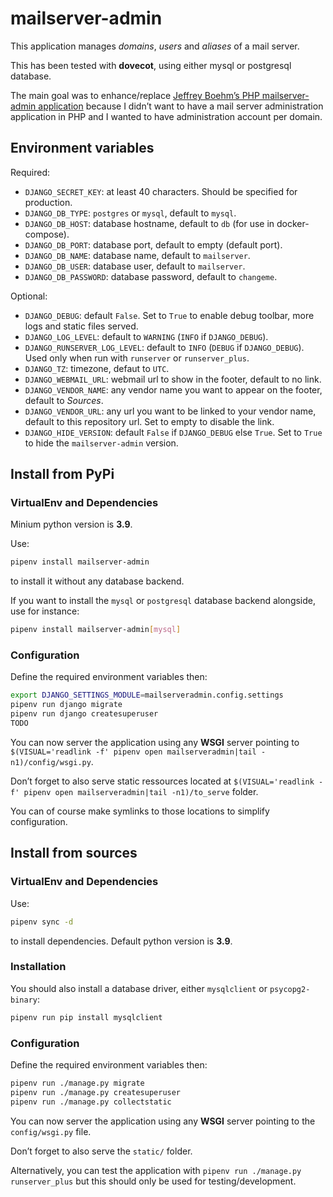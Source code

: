 mailserver-admin
================

This application manages *domains*, *users* and *aliases* of a mail server.

This has been tested with **dovecot**, using either mysql or postgresql database.

The main goal was to enhance/replace [Jeffrey Boehm’s PHP mailserver-admin application](https://github.com/jeboehm/mailserver-admin) because I didn’t want to have a mail server administration application in PHP and I wanted to have administration account per domain.

Environment variables
---------------------

Required:

- `DJANGO_SECRET_KEY`: at least 40 characters. Should be specified for production.
- `DJANGO_DB_TYPE`: `postgres` or `mysql`, default to `mysql`.
- `DJANGO_DB_HOST`: database hostname, default to `db` (for use in docker-compose).
- `DJANGO_DB_PORT`: database port, default to empty (default port).
- `DJANGO_DB_NAME`: database name, default to `mailserver`.
- `DJANGO_DB_USER`: database user, default to `mailserver`.
- `DJANGO_DB_PASSWORD`: database password, default to `changeme`.

Optional:
- `DJANGO_DEBUG`: default `False`. Set to `True` to enable debug toolbar, more logs and static files served.
- `DJANGO_LOG_LEVEL`: default to `WARNING` (`INFO` if `DJANGO_DEBUG`).
- `DJANGO_RUNSERVER_LOG_LEVEL`: default to `INFO` (`DEBUG` if `DJANGO_DEBUG`). Used only when run with `runserver` or `runserver_plus`.
- `DJANGO_TZ`: timezone, defaut to `UTC`.
- `DJANGO_WEBMAIL_URL`: webmail url to show in the footer, default to no link.
- `DJANGO_VENDOR_NAME`: any vendor name you want to appear on the footer, default to *Sources*.
- `DJANGO_VENDOR_URL`: any url you want to be linked to your vendor name, default to this repository url. Set to empty to disable the link.
- `DJANGO_HIDE_VERSION`: default `False` if `DJANGO_DEBUG` else `True`. Set to `True` to hide the `mailserver-admin` version.

Install from PyPi
-----------------

### VirtualEnv and Dependencies

Minium python version is **3.9**.

Use:

```sh
pipenv install mailserver-admin
```

to install it without any database backend.

If you want to install the `mysql` or `postgresql` database backend alongside, use for instance:

```sh
pipenv install mailserver-admin[mysql]
```

### Configuration

Define the required environment variables then:

```sh
export DJANGO_SETTINGS_MODULE=mailserveradmin.config.settings
pipenv run django migrate
pipenv run django createsuperuser
TODO
```

You can now server the application using any **WSGI** server pointing to `$(VISUAL='readlink -f' pipenv open mailserveradmin|tail -n1)/config/wsgi.py`.

Don’t forget to also serve static ressources located at `$(VISUAL='readlink -f' pipenv open mailserveradmin|tail -n1)/to_serve` folder.

You can of course make symlinks to those locations to simplify configuration.

Install from sources
--------------------

### VirtualEnv and Dependencies

Use:

```sh
pipenv sync -d
```

to install dependencies. Default python version is **3.9**.

### Installation

You should also install a database driver, either `mysqlclient` or `psycopg2-binary`:

```sh
pipenv run pip install mysqlclient
```

### Configuration

Define the required environment variables then:

```sh
pipenv run ./manage.py migrate
pipenv run ./manage.py createsuperuser
pipenv run ./manage.py collectstatic
```

You can now server the application using any **WSGI** server pointing to the `config/wsgi.py` file.

Don’t forget to also serve the `static/` folder.

Alternatively, you can test the application with `pipenv run ./manage.py runserver_plus` but this should only be used for testing/development.
